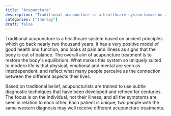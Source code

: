 ```yaml
---
title: "Acupuncture"
description: "Traditional acupuncture is a healthcare system based on ancient principles which go back nearly two thousand years."
categories: ["therapy"]
draft: false
---
```


Traditional acupuncture is a healthcare system based on ancient principles which go back nearly two thousand years. It has a very positive model of good health and function, and looks at pain and illness as signs that the body is out of balance. The overall aim of acupuncture treatment is to restore the body's equilibrium. What makes this system so uniquely suited to modern life is that physical, emotional and mental are seen as interdependent, and reflect what many people perceive as the connection between the different aspects their lives.

Based on traditional belief, acupuncturists are trained to use subtle diagnostic techniques that have been developed and refined for centuries. The focus is on the individual, not their illness, and all the symptoms are seen in relation to each other. Each patient is unique; two people with the same western diagnosis may well receive different acupuncture treatments.
